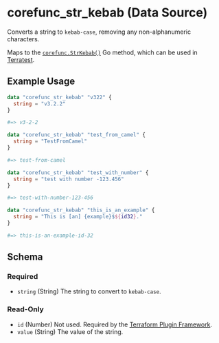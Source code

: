 <!--
---
page_title: "corefunc_str_kebab Data Source - corefunc"
subcategory: ""
description: |-
  Converts a string to kebab-case, removing any non-alphanumeric characters.
  Maps to the corefunc.StrKebab() https://pkg.go.dev/github.com/northwood-labs/terraform-provider-corefunc/corefunc#StrKebab Go method, which can be used in Terratest https://terratest.gruntwork.io.
---
-->

# corefunc_str_kebab (Data Source)

Converts a string to `kebab-case`, removing any non-alphanumeric characters.

Maps to the [`corefunc.StrKebab()`](https://pkg.go.dev/github.com/northwood-labs/terraform-provider-corefunc/corefunc#StrKebab) Go method, which can be used in [Terratest](https://terratest.gruntwork.io).

## Example Usage

```terraform
data "corefunc_str_kebab" "v322" {
  string = "v3.2.2"
}

#=> v3-2-2
```

```terraform
data "corefunc_str_kebab" "test_from_camel" {
  string = "TestFromCamel"
}

#=> test-from-camel
```

```terraform
data "corefunc_str_kebab" "test_with_number" {
  string = "test with number -123.456"
}

#=> test-with-number-123-456
```

```terraform
data "corefunc_str_kebab" "this_is_an_example" {
  string = "This is [an] {example}$${id32}."
}

#=> this-is-an-example-id-32
```

<!-- schema generated by tfplugindocs -->
## Schema

### Required

* `string` (String) The string to convert to `kebab-case`.

### Read-Only

* `id` (Number) Not used. Required by the [Terraform Plugin Framework](https://developer.hashicorp.com/terraform/plugin/framework).
* `value` (String) The value of the string.

<!-- Preview the provider docs with the Terraform registry provider docs preview tool: https://registry.terraform.io/tools/doc-preview -->
